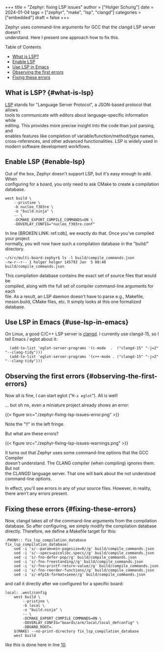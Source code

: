 +++
title = "Zephyr: fixing LSP issues"
author = ["Holger Schurig"]
date = 2024-01-04
tags = ["zephyr", "make", "lsp", "clangd"]
categories = ["embedded"]
draft = false
+++

Zephyr uses command-line arguments for GCC that the clangd LSP server doesn't <br/>
understand. Here I present one approach how to fix this. <br/>

<!--more-->

<div class="ox-hugo-toc toc">

<div class="heading">Table of Contents</div>

- [What is LSP?](#what-is-lsp)
- [Enable LSP](#enable-lsp)
- [Use LSP in Emacs](#use-lsp-in-emacs)
- [Observing the first errors](#observing-the-first-errors)
- [Fixing these errors](#fixing-these-errors)

</div>
<!--endtoc-->


## What is LSP? {#what-is-lsp}

[LSP](https://en.wikipedia.org/wiki/Language_Server_Protocol) stands for "Language Server Protocol", a JSON-based protocol that allows <br/>
tools to communicate with editors about language-specific information while <br/>
editing. This provides more precise insight into the code than just parsing, and <br/>
enables features like completion of variable/function/method/type names, <br/>
cross-references, and other advanced functionalities. LSP is widely used in <br/>
modern software development workflows. <br/>


## Enable LSP {#enable-lsp}

Out of the box, Zephyr doesn't support LSP, but it's easy enough to add. When <br/>
configuring for a board, you only need to ask CMake to create a compilation <br/>
database. <br/>

```text { linenos=true, anchorlinenos=true, lineanchors=org-coderef--83b8fb }
west build \
	--pristine \
	-b nucleo_f303re \
	-o "build.ninja" \
	-- \
	-DCMAKE_EXPORT_COMPILE_COMMANDS=ON \
	-DOVERLAY_CONFIG="nucleo_f303re.conf"
```

In line [BROKEN LINK: ref:cdb], we exactly do that. Once you've compiled your project <br/>
normally, you will now have such a compilation database in the "build/" <br/>
directory. <br/>

```text
~/src/multi-board-zephyr$ ls -l build/compile_commands.json
-rw-r--r-- 1 holger holger 145793 Jan  5 08:40 build/compile_commands.json
```

This compilation database contains the exact set of source files that would be <br/>
compiled, along with the full set of compiler command-line arguments for each <br/>
file. As a result, an LSP daemon doesn't have to parse e.g., Makefile, <br/>
meson.build, CMake files, etc. It simply looks at this one formalized database. <br/>


## Use LSP in Emacs {#use-lsp-in-emacs}

On Linux, a good C/C++ LSP server is [clangd](https://clangd.llvm.org/). I currently use clangd-15, so I <br/>
tell Emacs / eglot about it: <br/>

```elisp
  (add-to-list 'eglot-server-programs '(c-mode  .  ("clangd-15" "-j=2" "--clang-tidy")))
  (add-to-list 'eglot-server-programs '(c++-mode . ("clangd-15" "-j=2" "--clang-tidy")))
```


## Observing the first errors {#observing-the-first-errors}

Now all is fine, I can start eglot ("`M-x eglot`"). All is well! <br/>

... but oh no, even a miniature project already shows an error: <br/>

{{< figure src="./zephyr-fixing-lsp-issues-error.png" >}} <br/>

Note the "!!" in the left fringe. <br/>

But what are these errors? <br/>

{{< figure src="./zephyr-fixing-lsp-issues-warnings.png" >}} <br/>

It turns out that Zephyr uses some command-line options that the GCC Compiler <br/>
doesn't understand. The CLANG compiler (when compiling) ignores them. But not <br/>
the CLANGD language server. That one will bark about the not understood <br/>
command-line options. <br/>

In effect, you'll see errors in any of your source files. However, in reality, <br/>
there aren't any errors present. <br/>


## Fixing these errors {#fixing-these-errors}

Now, clangd takes all of the command-line arguments from the compilation <br/>
database. So after configuring, we simply modify the compilation database <br/>
directly. Therefore, we define a Makefile target for this: <br/>

```text
.PHONY:: fix_lsp_compilation_database
fix_lsp_compilation_database:
	sed -i 's/--param=min-pagesize=0//g' build/compile_commands.json
	sed -i 's/--specs=picolibc.specs//g' build/compile_commands.json
	sed -i 's/-fno-defer-pop//g' build/compile_commands.json
	sed -i 's/-fno-freestanding//g' build/compile_commands.json
	sed -i 's/-fno-printf-return-value//g' build/compile_commands.json
	sed -i 's/-fno-reorder-functions//g' build/compile_commands.json
	sed -i 's/-mfp16-format=ieee//g' build/compile_commands.json
```

and call it directly after we configured for a specific board: <br/>

```text { linenos=true, anchorlinenos=true, lineanchors=org-coderef--b77306 }
local: .west/config
	west build \
		--pristine \
		-b local \
		-o "build.ninja" \
		-- \
		-DCMAKE_EXPORT_COMPILE_COMMANDS=ON \
		-DOVERLAY_CONFIG="boards/arm/local/local_defconfig" \
		-DBOARD_ROOT=.
	$(MAKE) --no-print-directory fix_lsp_compilation_database
	west build
```

like this is done here in line [10](#org-coderef--b77306-10). <br/>

